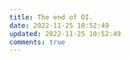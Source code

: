 ```yaml
---
title: The end of OI.
date: 2022-11-25 10:52:49
updated: 2022-11-25 10:52:49
comments: true
---
```

